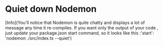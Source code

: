 # Quiet down Nodemon 


[Info](You'll notice that Nodemon is quite chatty and displays a lot of message any time it re-compiles.
 If you want only the output of your code , just update your package.json start command, so it looks like this
 :'start': 'nodemon ./src/index.ts --quiet')